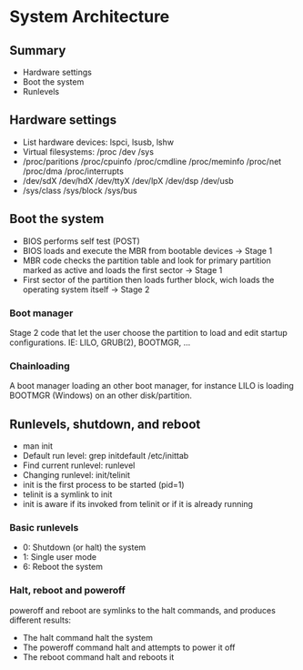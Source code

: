 System Architecture
===================

Summary
-------

- Hardware settings
- Boot the system
- Runlevels

Hardware settings
-----------------

- List hardware devices: lspci, lsusb, lshw
- Virtual filesystems: /proc /dev /sys
 - /proc/paritions /proc/cpuinfo /proc/cmdline /proc/meminfo /proc/net /proc/dma /proc/interrupts
 - /dev/sdX /dev/hdX /dev/ttyX /dev/lpX /dev/dsp /dev/usb
 - /sys/class /sys/block /sys/bus


Boot the system
---------------

- BIOS performs self test (POST)
- BIOS loads  and execute the MBR from bootable devices -> Stage 1
- MBR code checks the partition table and look for primary
  partition marked as active and loads the first sector -> Stage 1
- First sector of the partition then loads further block,
  wich loads the operating system itself -> Stage 2

### Boot manager

Stage 2 code that let the user choose the partition to load and edit
startup configurations.
IE: LILO, GRUB(2), BOOTMGR, ...

### Chainloading

A boot manager loading an other boot manager, for instance LILO
is loading BOOTMGR (Windows) on an other disk/partition.

Runlevels, shutdown, and reboot
-------------------------------

- man init
- Default run level: grep initdefault /etc/inittab
- Find current runlevel: runlevel
- Changing runlevel: init/telinit
 - init is the first process to be started (pid=1)
 - telinit is a symlink to init
 - init is aware if its invoked from telinit or if it is already running

### Basic runlevels

- 0: Shutdown (or halt) the system
- 1: Single user mode
- 6: Reboot the system

### Halt, reboot and poweroff

poweroff and reboot are symlinks to the halt commands, and produces different results:

- The halt command halt the system
- The poweroff command halt and attempts to power it off
- The reboot command halt and reboots it
